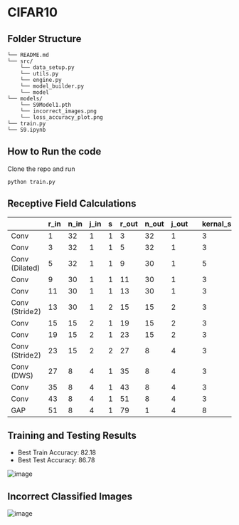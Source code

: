 # CIFAR10

## Folder Structure
```
└── README.md
└── src/
    └── data_setup.py
    └── utils.py
    └── engine.py
    └── model_builder.py
    └── model
└── models/
    └── S9Model1.pth
    └── incorrect_images.png
    └── loss_accuracy_plot.png
└── train.py
└── S9.ipynb
```

## How to Run the code
Clone the repo and run
```
python train.py
```

## Receptive Field Calculations
| |r_in|n_in|j_in|s|r_out|n_out|j_out| |kernal_size|padding|
|:----|:----|:----|:----|:----|:----|:----|:----|:----|:----|:----|
|Conv |1|32|1|1|3|32|1| |3|1|
|Conv|3|32|1|1|5|32|1| |3|1|
|Conv (Dilated)|5|32|1|1|9|30|1| |5|1|
|Conv|9|30|1|1|11|30|1| |3|1|
|Conv|11|30|1|1|13|30|1| |3|1|
|Conv (Stride2)|13|30|1|2|15|15|2| |3|1|
|Conv|15|15|2|1|19|15|2| |3|1|
|Conv|19|15|2|1|23|15|2| |3|1|
|Conv (Stride2)|23|15|2|2|27|8|4| |3|1|
|Conv (DWS)|27|8|4|1|35|8|4| |3|1|
|Conv|35|8|4|1|43|8|4| |3|1|
|Conv |43|8|4|1|51|8|4| |3|1|
|GAP|51|8|4|1|79|1|4| |8|0|


## Training and Testing Results
* Best Train Accuracy: 82.18
* Best Test Accuracy: 86.78

![image](https://github.com/selvaraj-sembulingam/ERA-V1/assets/66372829/2bba9013-cc06-44d1-9546-c66b6875cb93)


## Incorrect Classified Images
![image](https://github.com/selvaraj-sembulingam/ERA-V1/assets/66372829/53c474ec-95a0-468a-9200-3a6a6aa76324)
